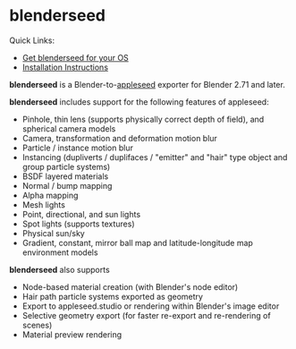 blenderseed
===========

Quick Links:
* [Get blenderseed for your OS](https://github.com/appleseedhq/blenderseed/releases)  
* [Installation Instructions](https://github.com/appleseedhq/blenderseed/wiki/Installation)

**blenderseed** is a Blender-to-[appleseed](http://appleseedhq.net) exporter for Blender 2.71 and later.

**blenderseed** includes support for the following features of appleseed:  
* Pinhole, thin lens (supports physically correct depth of field), and spherical camera models
* Camera, transformation and deformation motion blur
* Particle / instance motion blur
* Instancing (dupliverts / duplifaces / "emitter" and "hair" type object and group particle systems)
* BSDF layered materials
* Normal / bump mapping
* Alpha mapping
* Mesh lights
* Point, directional, and sun lights
* Spot lights (supports textures)
* Physical sun/sky
* Gradient, constant, mirror ball map and latitude-longitude map environment models

**blenderseed** also supports 
* Node-based material creation (with Blender's node editor)
* Hair path particle systems exported as geometry
* Export to appleseed.studio or rendering within Blender's image editor
* Selective geometry export (for faster re-export and re-rendering of scenes)
* Material preview rendering
